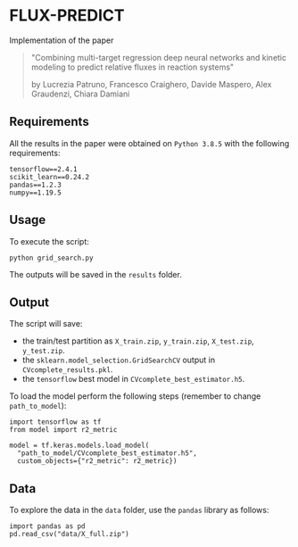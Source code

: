 # FLUX-PREDICT

Implementation of the paper

> "Combining multi-target regression deep neural networks and kinetic modeling to predict relative fluxes in reaction systems"
> 
> by Lucrezia Patruno, Francesco Craighero, Davide Maspero, Alex Graudenzi, Chiara Damiani

## Requirements

All the results in the paper were obtained on `Python 3.8.5` with the following requirements:

```
tensorflow==2.4.1
scikit_learn==0.24.2
pandas==1.2.3
numpy==1.19.5
```

## Usage

To execute the script:

```
python grid_search.py
```

The outputs will be saved in the `results` folder.

## Output

The script will save:
- the train/test partition as `X_train.zip`, `y_train.zip`, `X_test.zip`, `y_test.zip`.
- the `sklearn.model_selection.GridSearchCV` output in `CVcomplete_results.pkl`.
- the `tensorflow` best model in `CVcomplete_best_estimator.h5`.

To load the model perform the following steps (remember to change `path_to_model`):

```
import tensorflow as tf
from model import r2_metric

model = tf.keras.models.load_model(
  "path_to_model/CVcomplete_best_estimator.h5", 
  custom_objects={"r2_metric": r2_metric})

```
## Data

To explore the data in the `data` folder, use the `pandas` library as follows:

```
import pandas as pd
pd.read_csv("data/X_full.zip")
```

